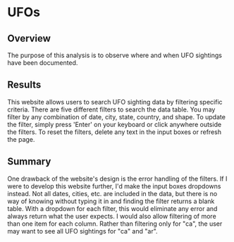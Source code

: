 # UFOs

## Overview
The purpose of this analysis is to observe where and when UFO sightings have been documented.

## Results
This website allows users to search UFO sighting data by filtering specific criteria. There are five different filters to search the data table. You may filter by any combination of date, city, state, country, and shape. To update the filter, simply press 'Enter' on your keyboard or click anywhere outside the filters. To reset the filters, delete any text in the input boxes or refresh the page.

## Summary
One drawback of the website's design is the error handling of the filters. If I were to develop this website further, I'd make the input boxes dropdowns instead. Not all dates, cities, etc. are included in the data, but there is no way of knowing without typing it in and finding the filter returns a blank table. With a dropdown for each filter, this would eliminate any error and always return what the user expects. I would also allow filtering of more than one item for each column. Rather than filtering only for "ca", the user may want to see all UFO sightings for "ca" and "ar".
